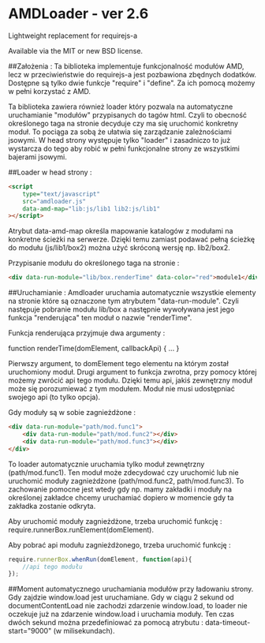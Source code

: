 # AMDLoader - ver 2.6
Lightweight replacement for requirejs-a

Available via the MIT or new BSD license.


##Założenia :
Ta biblioteka implementuje funkcjonalność modułów AMD, lecz w przeciwieństwie do requirejs-a jest pozbawiona zbędnych dodatków. Dostępne są tylko dwie funkcje "require" i "define". Za ich pomocą możemy w pełni korzystać z AMD.

Ta biblioteka zawiera również loader który pozwala na automatyczne uruchamianie "modułów" przypisanych do tagów html. Czyli to obecność określonego taga na stronie decyduje czy ma się uruchomić konkretny moduł. To pociąga za sobą że ułatwia się zarządzanie zależnościami jsowymi. W head strony występuje tylko "loader" i zasadniczo to już wystarcza do tego aby robić w pełni funkcjonalne strony ze wszystkimi bajerami jsowymi.


##Loader w head strony :
```html
<script
    type="text/javascript"
    src="amdloader.js"
    data-amd-map="lib:js/lib1 lib2:js/lib1"
></script>
```

Atrybut data-amd-map określa mapowanie katalogów z modułami na konkretne ścieżki na serwerze. Dzięki temu zamiast podawać pełną ścieżkę do modułu (js/lib1/box2) można użyć skróconą wersję np. lib2/box2.

Przypisanie modułu do określonego taga na stronie :
```html
<div data-run-module="lib/box.renderTime" data-color="red">module1</div>
```

##Uruchamianie :
Amdloader uruchamia automatycznie wszystkie elementy na stronie które są oznaczone tym atrybutem "data-run-module".
Czyli następuje pobranie modułu lib/box a następnie wywoływana jest jego funkcja "renderująca" ten moduł o nazwie "renderTime".

Funkcja renderująca przyjmuje dwa argumenty :

function renderTime(domElement, callbackApi) { ... }

Pierwszy argument, to domElement tego elementu na którym został uruchomiony moduł. Drugi argument to funkcja zwrotna, przy pomocy której możemy zwrócić api tego modułu. Dzięki temu api, jakiś zewnętrzny moduł może się porozumiewać z tym modułem. Moduł nie musi udostępniać swojego api (to tylko opcja).


Gdy moduły są w sobie zagnieżdżone :
```html
<div data-run-module="path/mod.func1">
    <div data-run-module="path/mod.func2"></div>
    <div data-run-module="path/mod.func3"></div>
</div>
```

To loader automatycznie uruchamia tylko moduł zewnętrzny (path/mod.func1).
Ten moduł może zdecydować czy uruchomić lub nie uruchomić moduły zagnieżdżone (path/mod.func2, path/mod.func3).
To zachowanie pomocne jest wtedy gdy np. mamy zakładki i moduły na określonej zakładce chcemy uruchamiać dopiero w momencie gdy ta zakładka zostanie odkryta.

Aby uruchomić moduły zagnieżdżone, trzeba uruchomić funkcję : require.runnerBox.runElement(domElement).


Aby pobrać api modułu zagnieżdżonego, trzeba uruchomić funkcję :

```javascript
require.runnerBox.whenRun(domElement, function(api){
    //api tego modułu
});
```


##Moment automatycznego uruchamiania modułów przy ładowaniu strony.
Gdy zajdzie window.load jest uruchamiane. Gdy w ciągu 2 sekund od documentContentLoad nie zachodzi zdarzenie window.load, to loader nie oczekuje już na zdarzenie window.load i uruchamia moduły. Ten czas dwóch sekund można przedefiniować za pomocą atrybutu : data-timeout-start="9000" (w milisekundach).


